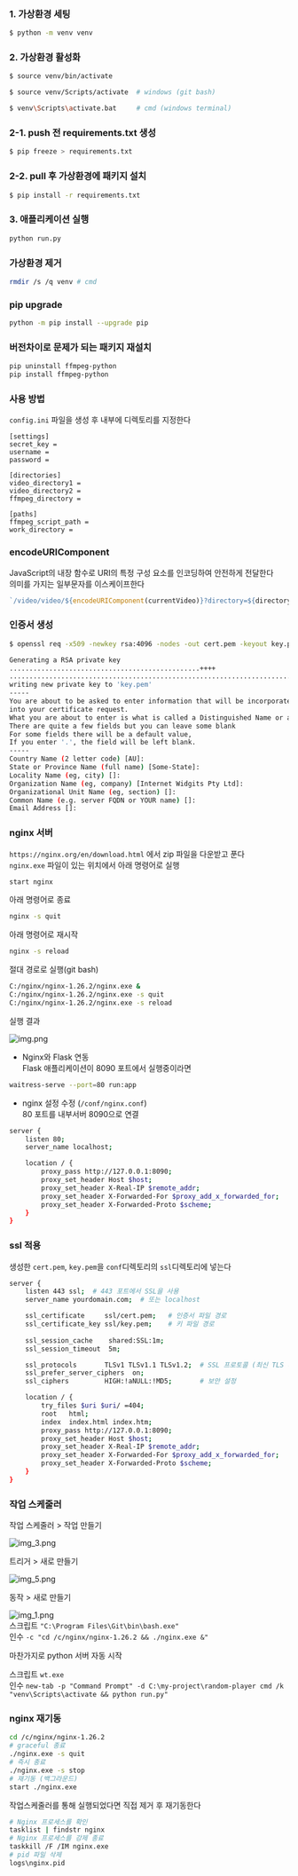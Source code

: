 ### 1. 가상환경 세팅
```bash
$ python -m venv venv
```
### 2. 가상환경 활성화
```bash
$ source venv/bin/activate 

$ source venv/Scripts/activate  # windows (git bash)

$ venv\Scripts\activate.bat     # cmd (windows terminal)
```

### 2-1. push 전 requirements.txt 생성
```bash
$ pip freeze > requirements.txt
```
### 2-2. pull 후 가상환경에 패키지 설치
```bash
$ pip install -r requirements.txt
```

### 3. 애플리케이션 실행
```bash
python run.py
```

### 가상환경 제거
```bash
rmdir /s /q venv # cmd
```
### pip upgrade
```bash
python -m pip install --upgrade pip
```

### 버전차이로 문제가 되는 패키지 재설치
```bash
pip uninstall ffmpeg-python
pip install ffmpeg-python
```

### 사용 방법
`config.ini` 파일을 생성 후 내부에 디렉토리를 지정한다
```
[settings]
secret_key = 
username = 
password = 

[directories]
video_directory1 =
video_directory2 = 
ffmpeg_directory = 

[paths]
ffmpeg_script_path = 
work_directory = 
```

### encodeURIComponent
JavaScript의 내장 함수로 URI의 특정 구성 요소를 인코딩하여 안전하게 전달한다<br>
의미를 가지는 일부문자를 이스케이프한다
```js
`/video/video/${encodeURIComponent(currentVideo)}?directory=${directory}`
```

### 인증서 생성
```bash
$ openssl req -x509 -newkey rsa:4096 -nodes -out cert.pem -keyout key.pem -days 365
```
```bash
Generating a RSA private key
................................................++++
........................................................................................++++
writing new private key to 'key.pem'
-----
You are about to be asked to enter information that will be incorporated
into your certificate request.
What you are about to enter is what is called a Distinguished Name or a DN.
There are quite a few fields but you can leave some blank
For some fields there will be a default value,
If you enter '.', the field will be left blank.
-----
Country Name (2 letter code) [AU]:
State or Province Name (full name) [Some-State]:
Locality Name (eg, city) []:
Organization Name (eg, company) [Internet Widgits Pty Ltd]:
Organizational Unit Name (eg, section) []:
Common Name (e.g. server FQDN or YOUR name) []:
Email Address []:
```
### nginx 서버
`https://nginx.org/en/download.html` 에서 zip 파일을 다운받고 푼다 <br>
`nginx.exe` 파일이 있는 위치에서 아래 명령어로 실행
```bash
start nginx
```
아래 명령어로 종료
```bash
nginx -s quit
```
아래 명령어로 재시작
```bash
nginx -s reload
```
절대 경로로 실행(git bash)
```bash
C:/nginx/nginx-1.26.2/nginx.exe &
C:/nginx/nginx-1.26.2/nginx.exe -s quit
C:/nginx/nginx-1.26.2/nginx.exe -s reload
```
실행 결과 <br>

![img.png](app/static/readme/img.png)
- Nginx와 Flask 연동 <br>
  Flask 애플리케이션이 8090 포트에서 실행중이라면
```bash
waitress-serve --port=80 run:app
```
- nginx 설정 수정 (`/conf/nginx.conf`) <br>
80 포트를 내부서버 8090으로 연결
```bash
server {
    listen 80;
    server_name localhost;

    location / {
        proxy_pass http://127.0.0.1:8090;
        proxy_set_header Host $host;
        proxy_set_header X-Real-IP $remote_addr;
        proxy_set_header X-Forwarded-For $proxy_add_x_forwarded_for;
        proxy_set_header X-Forwarded-Proto $scheme;
    }
}
```
### ssl 적용

생성한 `cert.pem`, `key.pem`을 `conf`디렉토리의 `ssl`디렉토리에 넣는다<br>
```bash
server {
    listen 443 ssl;  # 443 포트에서 SSL을 사용
    server_name yourdomain.com;  # 또는 localhost

    ssl_certificate     ssl/cert.pem;   # 인증서 파일 경로
    ssl_certificate_key ssl/key.pem;    # 키 파일 경로
    
    ssl_session_cache    shared:SSL:1m;
    ssl_session_timeout  5m;

    ssl_protocols       TLSv1 TLSv1.1 TLSv1.2;  # SSL 프로토콜 (최신 TLS 버전을 사용하는 것이 좋음)
    ssl_prefer_server_ciphers  on;
    ssl_ciphers         HIGH:!aNULL:!MD5;       # 보안 설정

    location / {
        try_files $uri $uri/ =404;
        root   html;
        index  index.html index.htm;
        proxy_pass http://127.0.0.1:8090;
        proxy_set_header Host $host;
        proxy_set_header X-Real-IP $remote_addr;
        proxy_set_header X-Forwarded-For $proxy_add_x_forwarded_for;
        proxy_set_header X-Forwarded-Proto $scheme;
    }
}

```

### 작업 스케줄러

작업 스케줄러 > 작업 만들기

![img_3.png](app/static/readme/img_3.png)

트리거 > 새로 만들기

![img_5.png](app/static/readme/img_5.png)

동작 > 새로 만들기

![img_1.png](app/static/readme/img_1.png) <br>
스크립트 `"C:\Program Files\Git\bin\bash.exe"` <br>
인수 `-c "cd /c/nginx/nginx-1.26.2 && ./nginx.exe &"`

마찬가지로 python 서버 자동 시작<br>

스크립트 `wt.exe
`<br>
인수 `new-tab -p "Command Prompt" -d C:\my-project\random-player cmd /k "venv\Scripts\activate && python run.py"`

### nginx 재기동
```bash
cd /c/nginx/nginx-1.26.2
# graceful 종료
./nginx.exe -s quit
# 즉시 종료
./nginx.exe -s stop
# 재기동 (백그라운드)
start ./nginx.exe
```
작업스케줄러를 통해 실행되었다면 직접 제거 후 재기동한다
```bash
# Nginx 프로세스를 확인
tasklist | findstr nginx
# Nginx 프로세스를 강제 종료
taskkill /F /IM nginx.exe
# pid 파일 삭제
logs\nginx.pid
```

